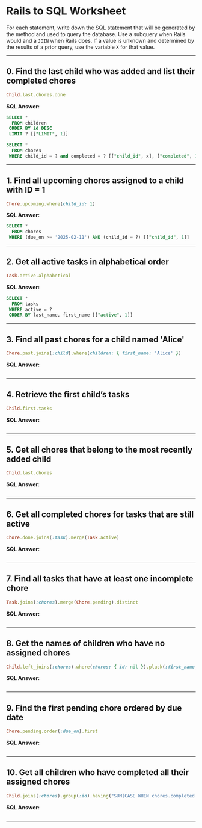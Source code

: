 # **Rails to SQL Worksheet**

For each statement, write down the SQL statement that will be generated by the method and used to query the database. Use a subquery when Rails would and a `JOIN` when Rails does. If a value is unknown and determined by the results of a prior query, use the variable `X` for that value.

---

## **0. Find the last child who was added and list their completed chores**
```ruby
Child.last.chores.done
```
**SQL Answer:**
```sql
SELECT *
  FROM children
 ORDER BY id DESC
 LIMIT ? [["LIMIT", 1]]

SELECT *
  FROM chores
 WHERE child_id = ? and completed = ? [["child_id", x], ["completed", 1]]
```

---

## **1. Find all upcoming chores assigned to a child with ID = 1**  
```ruby
Chore.upcoming.where(child_id: 1)
```
**SQL Answer:**  
```sql
SELECT *
  FROM chores
 WHERE (due_on >= '2025-02-11') AND (child_id = ?) [["child_id", 1]]
```

---

## **2. Get all active tasks in alphabetical order**  
```ruby
Task.active.alphabetical
```
**SQL Answer:**  
```sql
SELECT *
  FROM tasks
 WHERE active = ?
 ORDER BY last_name, first_name [["active", 1]]
```

---

## **3. Find all past chores for a child named 'Alice'**  
```ruby
Chore.past.joins(:child).where(children: { first_name: 'Alice' })
```
**SQL Answer:**  
```sql

```

---

## **4. Retrieve the first child’s tasks**  
```ruby
Child.first.tasks
```
**SQL Answer:**  
```sql

```

---

## **5. Get all chores that belong to the most recently added child**  
```ruby
Child.last.chores
```
**SQL Answer:**  
```sql

```

---

## **6. Get all completed chores for tasks that are still active**  
```ruby
Chore.done.joins(:task).merge(Task.active)
```
**SQL Answer:**  
```sql

```

---

## **7. Find all tasks that have at least one incomplete chore**  
```ruby
Task.joins(:chores).merge(Chore.pending).distinct
```
**SQL Answer:**  
```sql

```

---

## **8. Get the names of children who have no assigned chores**  
```ruby
Child.left_joins(:chores).where(chores: { id: nil }).pluck(:first_name, :last_name)
```
**SQL Answer:**  
```sql

```

---

## **9. Find the first pending chore ordered by due date**  
```ruby
Chore.pending.order(:due_on).first
```
**SQL Answer:**  
```sql

```

---

## **10. Get all children who have completed all their assigned chores**  
```ruby
Child.joins(:chores).group(:id).having("SUM(CASE WHEN chores.completed = false THEN 1 ELSE 0 END) = 0")
```
**SQL Answer:**  
```sql

```

---
